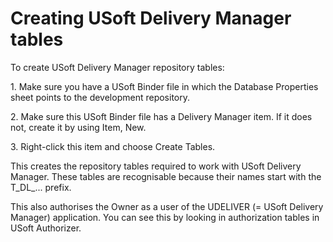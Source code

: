 # Creating USoft Delivery Manager tables

To create USoft Delivery Manager repository tables:

1. Make sure you have a USoft Binder file in which the Database Properties sheet points to the development repository.

2. Make sure this USoft Binder file has a Delivery Manager item. If it does not, create it by using Item, New.

3. Right-click this item and choose Create Tables.

This creates the repository tables required to work with USoft Delivery Manager. These tables are recognisable because their names start with the T_DL_... prefix.

This also authorises the Owner as a user of the UDELIVER (= USoft Delivery Manager) application. You can see this by looking in authorization tables in USoft Authorizer.